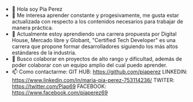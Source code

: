 - 👋 Hola soy Pia Perez
- 👀 Me interesa aprender constante y progesivamente, me gusta estar actualizada con respecto a los contenidos necesarios para trabajar de manera práctica.
- 🌱 Actualmente estoy aprendiendo una carrera propuesta por Digital House,  Mercado libre y Globant, "Certified Tech Developer" es una carrera que propone formar desarrolladores siguiendo los más altos estándares de la industria.
- 💞️ Busco colaborar en proyectos de alto rango y dificultad, además de poder colaborar con un equipo amplio del cual puedo aprender.
- 📫 Como contactarme: 
GIT HUB: https://github.com/piaperez
LINKEDIN: https://www.linkedin.com/in/maria-pia-perez-753114236/
TWITER: https://twitter.com/Piap69
FACEBOOK: https://www.facebook.com/piaperez69
